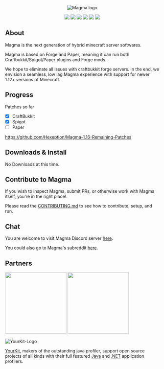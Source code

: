 <div align="center">
<img src="https://i.imgur.com/zTCTCWG.png" alt="Magma logo" align="middle"></img>

![](https://img.shields.io/badge/Minecraft%20Forge-1.16.3%20--%2034.1.19%20--%205f292895-orange.svg?style=for-the-badge) ![](https://img.shields.io/badge/Bukkit-1.16%20r3-blue?style=for-the-badge) ![](https://img.shields.io/badge/CraftBukkit-Build%2029dd68e-orange?style=for-the-badge) ![](https://img.shields.io/badge/Spigot-Build%20988b411-yellow?style=for-the-badge)  ![](https://img.shields.io/badge/Status-Unstable-red?style=for-the-badge) [![](https://img.shields.io/jenkins/build?jobUrl=https%3A%2F%2Fci.hexeption.dev%2Fjob%2FMagma%2520Foundation%2Fjob%2FMagma-1.16.x%2Fjob%2F1.16.x%2F&style=for-the-badge)](https://ci.hexeption.dev/job/Magma%20Foundation/job/Magma-1.16.x/job/1.16.x/)
</div>

## About

Magma is the next generation of hybrid minecraft server softwares.

Magma is based on Forge and Paper, meaning it can run both Craftbukkit/Spigot/Paper plugins and Forge mods.

We hope to eliminate all issues with craftbukkit forge servers. In the end, we envision a seamless, low lag Magma experience with support for newer 1.12+ versions of Minecraft.

## Progress
Patches so far
- [x] CraftBukkit
- [x] Spigot
- [ ] Paper

https://github.com/Hexeption/Magma-1.16-Remaining-Patches

## Downloads & Install
No Downloads at this time.

## Contribute to Magma

If you wish to inspect Magma, submit PRs, or otherwise work with Magma itself, you're in the right place!.

Please read the [CONTRIBUTING.md](https://github.com/magmafoundation/Magma-1.16.x/blob/master/CONTRIBUTING.md) to see how to contribute, setup, and run.

## Chat

You are welcome to visit Magma Discord server [here](https://discord.gg/6rkqngA).

You could also go to Magma's subreddit [here](https://www.reddit.com/r/Magma).

## Partners

<a href="https://aternos.org/en/"><img src="https://company.aternos.org/img/logotype-blue.svg" width="200"></a>
<a href="https://serverjars.com/"><img src="https://serverjars.com/assets/img/logo_white.svg" width="200"></a>

![YourKit-Logo](https://www.yourkit.com/images/yklogo.png)

[YourKit](http://www.yourkit.com/), makers of the outstanding java profiler, support open source projects of all kinds with their full featured [Java](https://www.yourkit.com/java/profiler/index.jsp) and [.NET](https://www.yourkit.com/.net/profiler/index.jsp) application profilers.
